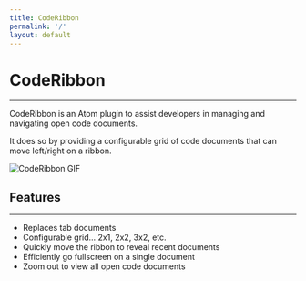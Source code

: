 ```yaml
---
title: CodeRibbon
permalink: '/'
layout: default
---
```


<div class="jumbotron">
  <h1 class="display-4">CodeRibbon</h1>
  <hr class="my-4">
  <p class="lead">CodeRibbon is an Atom plugin to assist developers in managing and navigating open code documents. </p>
  <p class="lead">It does so by providing a configurable grid of code documents that can move left/right on a ribbon.</p>
</div>

<div class="text-center">
  <img id="gif" class="center" src="https://user-images.githubusercontent.com/22582326/56878204-d8c81600-6a20-11e9-89f6-d3a2a47fa21f.gif" alt="CodeRibbon GIF"/>
</div>

<div class="row">
  <div class="col">
    <h2>Features</h2>
    <hr>
    <ul>
      <li>Replaces tab documents</li>
      <li>Configurable grid... 2x1, 2x2, 3x2, etc.</li>
      <li>Quickly move the ribbon to reveal recent documents</li>
      <li>Efficiently go fullscreen on a single document</li>
      <li>Zoom out to view all open code documents</li>
    </ul>
  </div>
</div>
